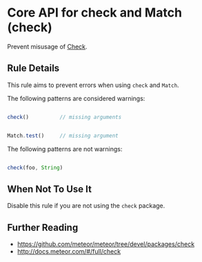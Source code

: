 # Core API for check and Match (check)

Prevent misusage of [Check](http://docs.meteor.com/#/full/check).


## Rule Details

This rule aims to prevent errors when using `check` and `Match`.

The following patterns are considered warnings:

```js

check()          // missing arguments

```

```js

Match.test()     // missing argument

```

The following patterns are not warnings:

```js

check(foo, String)

```

## When Not To Use It

Disable this rule if you are not using the `check` package.

## Further Reading

- https://github.com/meteor/meteor/tree/devel/packages/check
- http://docs.meteor.com/#/full/check
